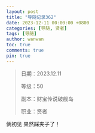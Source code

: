 ```yaml
---
layout: post
title: "导随记录362"
date: 2023-12-11 00:00:00 +0800
categories: [导随, 贤者]
tags: [导随]
author: wanwan
toc: true
comments: true
pin: true
---
```

> 日期：2023.12.11
>
> 等级：50
>
> 副本：财宝传说破舰岛
>
> 职业：贤者

俩初见 果然踩夹子了！